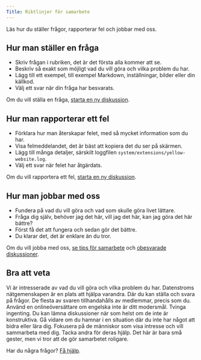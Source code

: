 ```yaml
---
Title: Riktlinjer för samarbete
---
```

Läs hur du ställer frågor, rapporterar fel och jobbar med oss.

## Hur man ställer en fråga

* Skriv frågan i rubriken, det är det första alla kommer att se.
* Beskriv så exakt som möjligt vad du vill göra och vilka problem du har.
* Lägg till ett exempel, till exempel Markdown, inställningar, bilder eller din källkod.
* Välj ett svar när din fråga har besvarats.

Om du vill ställa en fråga, [starta en ny diskussion](https://github.com/datenstrom/community/discussions/categories/ask-a-question).

## Hur man rapporterar ett fel

* Förklara hur man återskapar felet, med så mycket information som du har.
* Visa felmeddelandet, det är bäst att kopiera det du ser på skärmen.
* Lägg till många detaljer, särskilt loggfilen `system/extensions/yellow-website.log`.
* Välj ett svar när felet har åtgärdats.

Om du vill rapportera ett fel, [starta en ny diskussion](https://github.com/datenstrom/community/discussions/categories/report-a-bug).

## Hur man jobbar med oss

* Fundera på vad du vill göra och vad som skulle göra livet lättare.
* Fråga dig själv, behöver jag det här, vill jag det här, kan jag göra det här bättre?
* Först få det att fungera och sedan gör det bättre.
* Du klarar det, det är enklare än du tror.

Om du vill jobba med oss, [se tips för samarbete](https://github.com/datenstrom/community/discussions/760) och [obesvarade diskussioner](https://github.com/datenstrom/community/discussions?discussions_q=is%3Aunanswered+sort%3Adate_created).

## Bra att veta

Vi är intresserade av vad du vill göra och vilka problem du har. Datenstroms nätgemenskapen är en plats att hjälpa varandra. Där du kan ställa och svara på frågor. De flesta av svaren tillhandahålls av medlemmar, precis som du. Använd en onlineöversättare om engelska inte är ditt modersmål. Tvinga ingenting. Du kan lämna diskussioner när som helst om de inte är konstruktiva. Gå vidare om du hamnar i en situation där du inte har något att bidra eller lära dig. Fokusera på de människor som visa intresse och vill sammarbeta med dig. Tacka andra för deras hjälp. Det här är bara små gester, men vi tror att de gör samarbetet roligare.

Har du några frågor? [Få hjälp](.).
